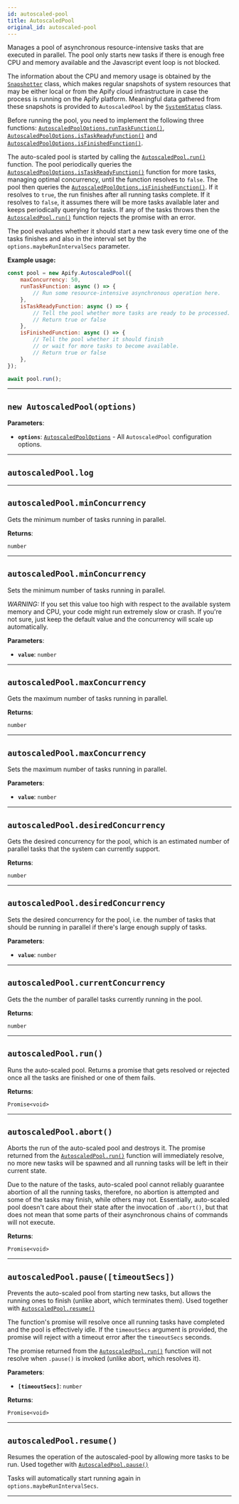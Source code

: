 ```yaml
---
id: autoscaled-pool
title: AutoscaledPool
original_id: autoscaled-pool
---
```


<a name="autoscaledpool"></a>

Manages a pool of asynchronous resource-intensive tasks that are executed in parallel. The pool only starts new tasks if there is enough free CPU and
memory available and the Javascript event loop is not blocked.

The information about the CPU and memory usage is obtained by the [`Snapshotter`](../api/snapshotter) class, which makes regular snapshots of system
resources that may be either local or from the Apify cloud infrastructure in case the process is running on the Apify platform. Meaningful data
gathered from these snapshots is provided to `AutoscaledPool` by the [`SystemStatus`](../api/system-status) class.

Before running the pool, you need to implement the following three functions:
[`AutoscaledPoolOptions.runTaskFunction()`](../typedefs/autoscaled-pool-options#runtaskfunction),
[`AutoscaledPoolOptions.isTaskReadyFunction()`](../typedefs/autoscaled-pool-options#istaskreadyfunction) and
[`AutoscaledPoolOptions.isFinishedFunction()`](../typedefs/autoscaled-pool-options#isfinishedfunction).

The auto-scaled pool is started by calling the [`AutoscaledPool.run()`](../api/autoscaled-pool#run) function. The pool periodically queries the
[`AutoscaledPoolOptions.isTaskReadyFunction()`](../typedefs/autoscaled-pool-options#istaskreadyfunction) function for more tasks, managing optimal
concurrency, until the function resolves to `false`. The pool then queries the
[`AutoscaledPoolOptions.isFinishedFunction()`](../typedefs/autoscaled-pool-options#isfinishedfunction). If it resolves to `true`, the run finishes
after all running tasks complete. If it resolves to `false`, it assumes there will be more tasks available later and keeps periodically querying for
tasks. If any of the tasks throws then the [`AutoscaledPool.run()`](../api/autoscaled-pool#run) function rejects the promise with an error.

The pool evaluates whether it should start a new task every time one of the tasks finishes and also in the interval set by the
`options.maybeRunIntervalSecs` parameter.

**Example usage:**

```javascript
const pool = new Apify.AutoscaledPool({
    maxConcurrency: 50,
    runTaskFunction: async () => {
        // Run some resource-intensive asynchronous operation here.
    },
    isTaskReadyFunction: async () => {
        // Tell the pool whether more tasks are ready to be processed.
        // Return true or false
    },
    isFinishedFunction: async () => {
        // Tell the pool whether it should finish
        // or wait for more tasks to become available.
        // Return true or false
    },
});

await pool.run();
```

---

<a name="autoscaledpool"></a>

## `new AutoscaledPool(options)`

**Parameters**:

-   **`options`**: [`AutoscaledPoolOptions`](../typedefs/autoscaled-pool-options) - All `AutoscaledPool` configuration options.

---

<a name="log"></a>

## `autoscaledPool.log`

---

<a name="minconcurrency"></a>

## `autoscaledPool.minConcurrency`

Gets the minimum number of tasks running in parallel.

**Returns**:

`number`

---

<a name="minconcurrency"></a>

## `autoscaledPool.minConcurrency`

Sets the minimum number of tasks running in parallel.

_WARNING:_ If you set this value too high with respect to the available system memory and CPU, your code might run extremely slow or crash. If you're
not sure, just keep the default value and the concurrency will scale up automatically.

**Parameters**:

-   **`value`**: `number`

---

<a name="maxconcurrency"></a>

## `autoscaledPool.maxConcurrency`

Gets the maximum number of tasks running in parallel.

**Returns**:

`number`

---

<a name="maxconcurrency"></a>

## `autoscaledPool.maxConcurrency`

Sets the maximum number of tasks running in parallel.

**Parameters**:

-   **`value`**: `number`

---

<a name="desiredconcurrency"></a>

## `autoscaledPool.desiredConcurrency`

Gets the desired concurrency for the pool, which is an estimated number of parallel tasks that the system can currently support.

**Returns**:

`number`

---

<a name="desiredconcurrency"></a>

## `autoscaledPool.desiredConcurrency`

Sets the desired concurrency for the pool, i.e. the number of tasks that should be running in parallel if there's large enough supply of tasks.

**Parameters**:

-   **`value`**: `number`

---

<a name="currentconcurrency"></a>

## `autoscaledPool.currentConcurrency`

Gets the the number of parallel tasks currently running in the pool.

**Returns**:

`number`

---

<a name="run"></a>

## `autoscaledPool.run()`

Runs the auto-scaled pool. Returns a promise that gets resolved or rejected once all the tasks are finished or one of them fails.

**Returns**:

`Promise<void>`

---

<a name="abort"></a>

## `autoscaledPool.abort()`

Aborts the run of the auto-scaled pool and destroys it. The promise returned from the [`AutoscaledPool.run()`](../api/autoscaled-pool#run) function
will immediately resolve, no more new tasks will be spawned and all running tasks will be left in their current state.

Due to the nature of the tasks, auto-scaled pool cannot reliably guarantee abortion of all the running tasks, therefore, no abortion is attempted and
some of the tasks may finish, while others may not. Essentially, auto-scaled pool doesn't care about their state after the invocation of `.abort()`,
but that does not mean that some parts of their asynchronous chains of commands will not execute.

**Returns**:

`Promise<void>`

---

<a name="pause"></a>

## `autoscaledPool.pause([timeoutSecs])`

Prevents the auto-scaled pool from starting new tasks, but allows the running ones to finish (unlike abort, which terminates them). Used together with
[`AutoscaledPool.resume()`](../api/autoscaled-pool#resume)

The function's promise will resolve once all running tasks have completed and the pool is effectively idle. If the `timeoutSecs` argument is provided,
the promise will reject with a timeout error after the `timeoutSecs` seconds.

The promise returned from the [`AutoscaledPool.run()`](../api/autoscaled-pool#run) function will not resolve when `.pause()` is invoked (unlike abort,
which resolves it).

**Parameters**:

-   **`[timeoutSecs]`**: `number`

**Returns**:

`Promise<void>`

---

<a name="resume"></a>

## `autoscaledPool.resume()`

Resumes the operation of the autoscaled-pool by allowing more tasks to be run. Used together with
[`AutoscaledPool.pause()`](../api/autoscaled-pool#pause)

Tasks will automatically start running again in `options.maybeRunIntervalSecs`.

---
